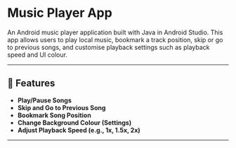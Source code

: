 # Music Player App

An Android music player application built with Java in Android Studio. This app allows users to play local music, bookmark a track position, skip or go to previous songs, and customise playback settings such as playback speed and UI colour.

---

## 📱 Features

- **Play/Pause Songs**
- **Skip and Go to Previous Song**
- **Bookmark Song Position**
- **Change Background Colour (Settings)**
- **Adjust Playback Speed (e.g., 1x, 1.5x, 2x)**

---
